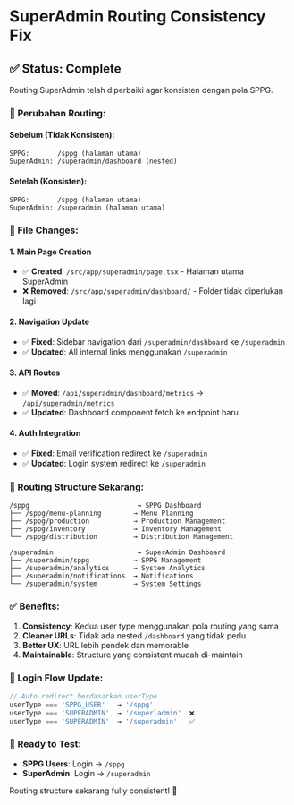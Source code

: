 # SuperAdmin Routing Consistency Fix

## ✅ Status: Complete

Routing SuperAdmin telah diperbaiki agar konsisten dengan pola SPPG.

### 🔄 Perubahan Routing:

#### **Sebelum (Tidak Konsisten):**
```
SPPG:       /sppg (halaman utama)
SuperAdmin: /superadmin/dashboard (nested)
```

#### **Setelah (Konsisten):**
```
SPPG:       /sppg (halaman utama)  
SuperAdmin: /superadmin (halaman utama)
```

### 📁 File Changes:

#### 1. **Main Page Creation**
- ✅ **Created**: `/src/app/superadmin/page.tsx` - Halaman utama SuperAdmin
- ❌ **Removed**: `/src/app/superadmin/dashboard/` - Folder tidak diperlukan lagi

#### 2. **Navigation Update**
- ✅ **Fixed**: Sidebar navigation dari `/superadmin/dashboard` ke `/superadmin`
- ✅ **Updated**: All internal links menggunakan `/superadmin`

#### 3. **API Routes**  
- ✅ **Moved**: `/api/superadmin/dashboard/metrics` → `/api/superadmin/metrics`
- ✅ **Updated**: Dashboard component fetch ke endpoint baru

#### 4. **Auth Integration**
- ✅ **Fixed**: Email verification redirect ke `/superadmin`
- ✅ **Updated**: Login system redirect ke `/superadmin`

### 🎯 Routing Structure Sekarang:

```
/sppg                           → SPPG Dashboard
├── /sppg/menu-planning        → Menu Planning
├── /sppg/production           → Production Management  
├── /sppg/inventory            → Inventory Management
└── /sppg/distribution         → Distribution Management

/superadmin                     → SuperAdmin Dashboard  
├── /superadmin/sppg           → SPPG Management
├── /superadmin/analytics      → System Analytics
├── /superadmin/notifications  → Notifications
└── /superadmin/system         → System Settings
```

### ✅ Benefits:

1. **Consistency**: Kedua user type menggunakan pola routing yang sama
2. **Cleaner URLs**: Tidak ada nested `/dashboard` yang tidak perlu
3. **Better UX**: URL lebih pendek dan memorable 
4. **Maintainable**: Structure yang consistent mudah di-maintain

### 🔗 Login Flow Update:

```typescript
// Auto redirect berdasarkan userType
userType === 'SPPG_USER'   → '/sppg'
userType === 'SUPERADMIN'  → '/superladmin'  ❌
userType === 'SUPERADMIN'  → '/superadmin'   ✅
```

### 🚀 Ready to Test:

- **SPPG Users**: Login → `/sppg`
- **SuperAdmin**: Login → `/superadmin` 

Routing structure sekarang fully consistent! 🎉